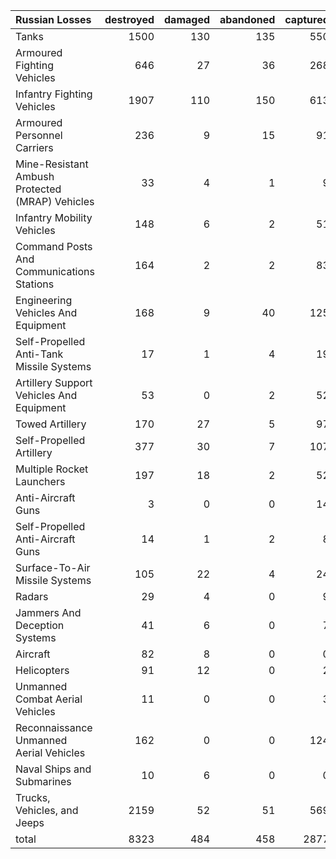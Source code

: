 | Russian Losses                                   |   destroyed |   damaged |   abandoned |   captured |   total |
|:-------------------------------------------------|------------:|----------:|------------:|-----------:|--------:|
| Tanks                                            |        1500 |       130 |         135 |        550 |    2315 |
| Armoured Fighting Vehicles                       |         646 |        27 |          36 |        268 |     977 |
| Infantry Fighting Vehicles                       |        1907 |       110 |         150 |        613 |    2780 |
| Armoured Personnel Carriers                      |         236 |         9 |          15 |         91 |     351 |
| Mine-Resistant Ambush Protected  (MRAP) Vehicles |          33 |         4 |           1 |          9 |      47 |
| Infantry Mobility Vehicles                       |         148 |         6 |           2 |         51 |     207 |
| Command Posts And Communications Stations        |         164 |         2 |           2 |         83 |     251 |
| Engineering Vehicles And Equipment               |         168 |         9 |          40 |        125 |     342 |
| Self-Propelled Anti-Tank Missile Systems         |          17 |         1 |           4 |         19 |      41 |
| Artillery Support Vehicles And Equipment         |          53 |         0 |           2 |         52 |     107 |
| Towed Artillery                                  |         170 |        27 |           5 |         97 |     299 |
| Self-Propelled Artillery                         |         377 |        30 |           7 |        107 |     521 |
| Multiple Rocket Launchers                        |         197 |        18 |           2 |         52 |     269 |
| Anti-Aircraft Guns                               |           3 |         0 |           0 |         14 |      17 |
| Self-Propelled Anti-Aircraft Guns                |          14 |         1 |           2 |          8 |      25 |
| Surface-To-Air Missile Systems                   |         105 |        22 |           4 |         24 |     155 |
| Radars                                           |          29 |         4 |           0 |          9 |      42 |
| Jammers And Deception Systems                    |          41 |         6 |           0 |          7 |      54 |
| Aircraft                                         |          82 |         8 |           0 |          0 |      90 |
| Helicopters                                      |          91 |        12 |           0 |          2 |     105 |
| Unmanned Combat Aerial Vehicles                  |          11 |         0 |           0 |          3 |      14 |
| Reconnaissance Unmanned Aerial Vehicles          |         162 |         0 |           0 |        124 |     286 |
| Naval Ships and Submarines                       |          10 |         6 |           0 |          0 |      16 |
| Trucks, Vehicles, and Jeeps                      |        2159 |        52 |          51 |        569 |    2831 |
| total                                            |        8323 |       484 |         458 |       2877 |   12142 |